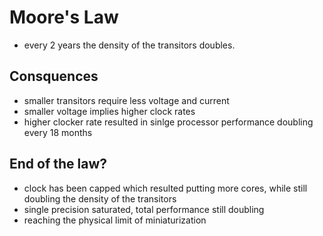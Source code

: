 # Moore's Law

* every 2 years the density of the transitors doubles.

## Consquences

* smaller transitors require less voltage and current
* smaller voltage implies higher clock rates
* higher clocker rate resulted in sinlge processor performance doubling every 18 months

## End of the law?
* clock has been capped which resulted putting more cores, while still doubling the density of the transitors
* single precision saturated, total performance still doubling
* reaching the physical limit of miniaturization 
